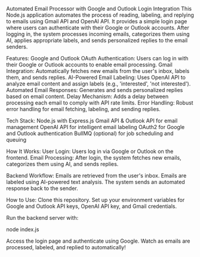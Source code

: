 Automated Email Processor with Google and Outlook Login Integration
This Node.js application automates the process of reading, labeling, and replying to emails using Gmail API and OpenAI API. It provides a simple login page where users can authenticate with their Google or Outlook accounts. After logging in, the system processes incoming emails, categorizes them using AI, applies appropriate labels, and sends personalized replies to the email senders.

Features:
Google and Outlook OAuth Authentication: Users can log in with their Google or Outlook accounts to enable email processing.
Gmail Integration: Automatically fetches new emails from the user's inbox, labels them, and sends replies.
AI-Powered Email Labeling: Uses OpenAI API to analyze email content and assign labels (e.g., 'interested', 'not interested').
Automated Email Responses: Generates and sends personalized replies based on email content.
Delay Mechanism: Adds a delay between processing each email to comply with API rate limits.
Error Handling: Robust error handling for email fetching, labeling, and sending replies.

Tech Stack:
Node.js with Express.js
Gmail API & Outlook API for email management
OpenAI API for intelligent email labeling
OAuth2 for Google and Outlook authentication
BullMQ (optional) for job scheduling and queuing

How It Works:
User Login: Users log in via Google or Outlook on the frontend.
Email Processing: After login, the system fetches new emails, categorizes them using AI, and sends replies.

Backend Workflow:
Emails are retrieved from the user's inbox.
Emails are labeled using AI-powered text analysis.
The system sends an automated response back to the sender.

How to Use:
Clone this repository.
Set up your environment variables for Google and Outlook API keys, OpenAI API key, and Gmail credentials.

Run the backend server with:

node index.js

Access the login page and authenticate using Google.
Watch as emails are processed, labeled, and replied to automatically!
